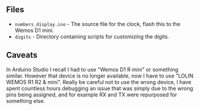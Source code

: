 ## Files

- `numbers_display.ino` - The source file for the clock, flash this to the
  Wemos D1 mini.
- `digits` - Directory containing scripts for customizing the digits. 

## Caveats

In Arduino Studio I recall I had to use "Wemos D1 R mini" or something similar.
However that device is no longer available, now I have to use "LOLIN WEMOS R1
R2 & mini". Really be careful not to use the wrong device, I have spent
countless hours debugging an issue that was simply due to the wrong pins being
assigned, and for example RX and TX were repurposed for something else.
